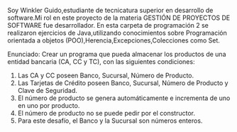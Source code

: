 Soy Winkler Guido,estudiante de tecnicatura superior en desarrollo de software.Mi rol en este proyecto de la materia GESTIÓN DE PROYECTOS DE SOFTWARE fue desarrollador.
En esta carpeta de programación 2 se realizaron ejercicios de Java,utilizando conocimientos sobre Programación orientada a objetos (POO),Herencia,Excepciones,Colecciones como Set.

Enunciado:
Crear un programa que pueda almacenar los productos de una entidad bancaria (CA, CC y TC), con las siguientes condiciones:  
1. Las CA y CC poseen Banco, Sucursal, Número  de Producto.
2. Las Tarjetas de Crédito poseen Banco,  Sucursal, Número de Producto y Clave de Seguridad.
3. El número de producto se genera  automáticamente e incrementa de uno en uno por producto. 
4. El número de producto no se puede pedir por el constructor.
5. Para este desafío, el Banco y la Sucursal son números enteros.
